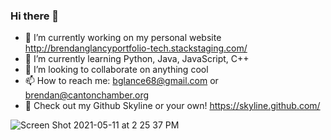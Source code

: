 ### Hi there 👋

<!--
**BrendanGlancy/BrendanGlancy** is a ✨ _special_ ✨ repository because its `README.md` (this file) appears on your GitHub profile. -->


- 🔭 I’m currently working on my personal website http://brendanglancyportfolio-tech.stackstaging.com/
- 🌱 I’m currently learning Python, Java, JavaScript, C++
- 👯 I’m looking to collaborate on anything cool
- 📫 How to reach me: bglance68@gmail.com or brendan@cantonchamber.org
- 🌃 Check out my Github Skyline or your own! https://skyline.github.com/


![Screen Shot 2021-05-11 at 2 25 37 PM](https://user-images.githubusercontent.com/61941978/117866649-5efcd100-b265-11eb-8125-c43c341d6eb3.png)

